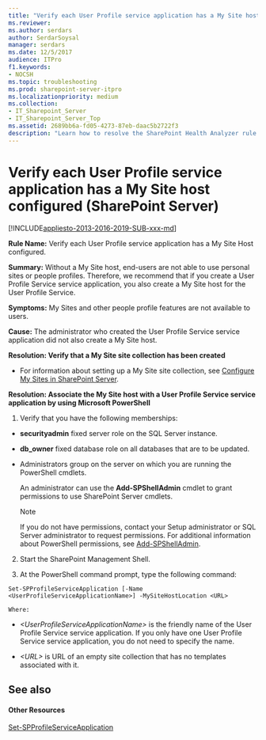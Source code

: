 ```yaml
---
title: "Verify each User Profile service application has a My Site host configured (SharePoint Server)"
ms.reviewer: 
ms.author: serdars
author: SerdarSoysal
manager: serdars
ms.date: 12/5/2017
audience: ITPro
f1.keywords:
- NOCSH
ms.topic: troubleshooting
ms.prod: sharepoint-server-itpro
ms.localizationpriority: medium
ms.collection:
- IT_Sharepoint_Server
- IT_Sharepoint_Server_Top
ms.assetid: 2689bb6a-fd05-4273-87eb-daac5b2722f3
description: "Learn how to resolve the SharePoint Health Analyzer rule: Verify each User Profile service application has a My Site Host configured, for SharePoint Server."
---
```


# Verify each User Profile service application has a My Site host configured (SharePoint Server)

[!INCLUDE[appliesto-2013-2016-2019-SUB-xxx-md](../includes/appliesto-2013-2016-2019-SUB-xxx-md.md)]
  
 **Rule Name:** Verify each User Profile service application has a My Site Host configured. 
  
 **Summary:** Without a My Site host, end-users are not able to use personal sites or people profiles. Therefore, we recommend that if you create a User Profile Service service application, you also create a My Site host for the User Profile Service. 
  
 **Symptoms:** My Sites and other people profile features are not available to users. 
  
 **Cause:** The administrator who created the User Profile Service service application did not also create a My Site host. 
  
 **Resolution: Verify that a My Site site collection has been created**
  
- For information about setting up a My Site site collection, see [Configure My Sites in SharePoint Server](../install/configure-my-sites.md).
    
**Resolution: Associate the My Site host with a User Profile Service service application by using Microsoft PowerShell**
  
1. Verify that you have the following memberships:
    
  - **securityadmin** fixed server role on the SQL Server instance. 
    
  - **db_owner** fixed database role on all databases that are to be updated. 
    
  - Administrators group on the server on which you are running the PowerShell cmdlets.
    
    An administrator can use the **Add-SPShellAdmin** cmdlet to grant permissions to use SharePoint Server cmdlets. 
    
    > [!NOTE]
    > If you do not have permissions, contact your Setup administrator or SQL Server administrator to request permissions. For additional information about PowerShell permissions, see [Add-SPShellAdmin](/powershell/module/sharepoint-server/Add-SPShellAdmin?view=sharepoint-ps&preserve-view=true). 
  
2. Start the SharePoint Management Shell.
    
3. At the PowerShell command prompt, type the following command:
    
  ```
  Set-SPProfileServiceApplication [-Name <UserProfileServiceApplicationName>] -MySiteHostLocation <URL>
  ```

    Where:
    
  -  _\<UserProfileServiceApplicationName\>_ is the friendly name of the User Profile Service service application. If you only have one User Profile Service service application, you do not need to specify the name. 
    
  -  _\<URL\>_ is URL of an empty site collection that has no templates associated with it. 
    
## See also
<a name="server"> </a>

#### Other Resources

[Set-SPProfileServiceApplication](/powershell/module/sharepoint-server/Set-SPProfileServiceApplication?view=sharepoint-ps&preserve-view=true)

